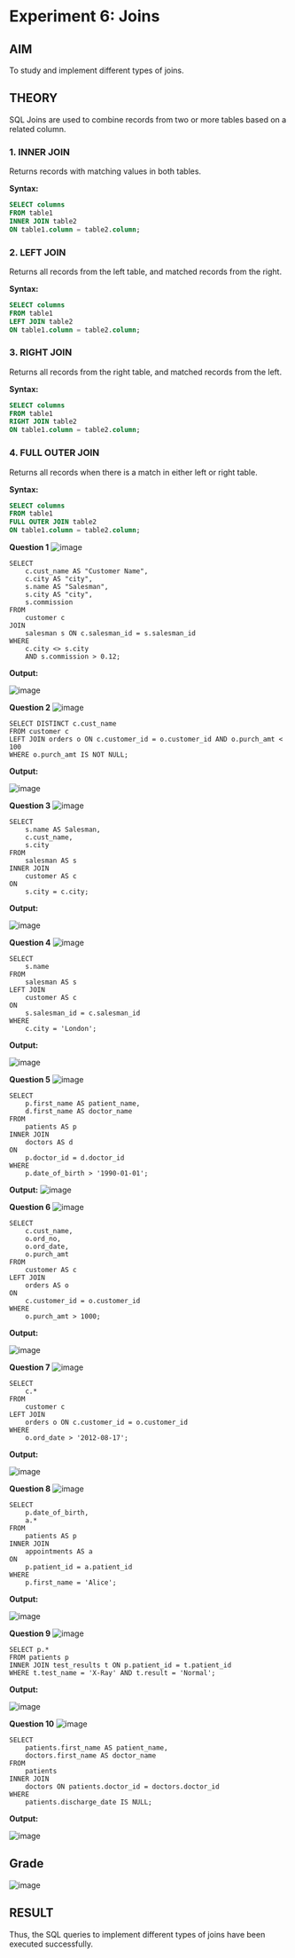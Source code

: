# Experiment 6: Joins

## AIM
To study and implement different types of joins.

## THEORY

SQL Joins are used to combine records from two or more tables based on a related column.

### 1. INNER JOIN
Returns records with matching values in both tables.

**Syntax:**
```sql
SELECT columns
FROM table1
INNER JOIN table2
ON table1.column = table2.column;
```

### 2. LEFT JOIN
Returns all records from the left table, and matched records from the right.

**Syntax:**

```sql
SELECT columns
FROM table1
LEFT JOIN table2
ON table1.column = table2.column;
```
### 3. RIGHT JOIN
Returns all records from the right table, and matched records from the left.

**Syntax:**

```sql
SELECT columns
FROM table1
RIGHT JOIN table2
ON table1.column = table2.column;
```
### 4. FULL OUTER JOIN
Returns all records when there is a match in either left or right table.

**Syntax:**

```sql
SELECT columns
FROM table1
FULL OUTER JOIN table2
ON table1.column = table2.column;
```

**Question 1**
![image](https://github.com/user-attachments/assets/1b38173c-1cd7-4a97-bed8-85f061d01a31)
```
SELECT 
    c.cust_name AS "Customer Name",
    c.city AS "city",
    s.name AS "Salesman",
    s.city AS "city",
    s.commission
FROM 
    customer c
JOIN 
    salesman s ON c.salesman_id = s.salesman_id
WHERE 
    c.city <> s.city
    AND s.commission > 0.12;
```

**Output:**

![image](https://github.com/user-attachments/assets/0b60968f-a341-42e4-a3a3-60098f2165ff)


**Question 2**
![image](https://github.com/user-attachments/assets/e0822b51-ec48-45b9-a806-a6cb287bf8f8)
```
SELECT DISTINCT c.cust_name
FROM customer c
LEFT JOIN orders o ON c.customer_id = o.customer_id AND o.purch_amt < 100
WHERE o.purch_amt IS NOT NULL;
```
**Output:**

![image](https://github.com/user-attachments/assets/7b3292e0-64da-456d-baed-376b8ddc2c00)

**Question 3**
![image](https://github.com/user-attachments/assets/7041c45f-86f8-4499-b9b4-edc60f303cd0)
```
SELECT 
    s.name AS Salesman,
    c.cust_name,
    s.city
FROM 
    salesman AS s
INNER JOIN 
    customer AS c
ON 
    s.city = c.city;
```


**Output:**

![image](https://github.com/user-attachments/assets/60909471-9819-4e9d-9e5e-5ba4c175d309)

**Question 4**
![image](https://github.com/user-attachments/assets/dce86330-d1c5-4632-9d6d-926724c92a05)
```
SELECT 
    s.name
FROM 
    salesman AS s
LEFT JOIN 
    customer AS c
ON 
    s.salesman_id = c.salesman_id
WHERE 
    c.city = 'London';
```

**Output:**

![image](https://github.com/user-attachments/assets/9a3a30a8-dc3d-4893-966b-d0c5c6b8c35b)


**Question 5**
![image](https://github.com/user-attachments/assets/ac79d6f9-f2c8-4b5c-8309-f6e161bd7daf)
```
SELECT 
    p.first_name AS patient_name, 
    d.first_name AS doctor_name
FROM 
    patients AS p
INNER JOIN 
    doctors AS d
ON 
    p.doctor_id = d.doctor_id
WHERE 
    p.date_of_birth > '1990-01-01';
```

**Output:**
![image](https://github.com/user-attachments/assets/cf389ca4-98f0-4e17-89f0-4afcd37a9646)

**Question 6**
![image](https://github.com/user-attachments/assets/c0fdba46-103d-4fb4-9eb5-14b35f8e4f09)
```
SELECT 
    c.cust_name, 
    o.ord_no, 
    o.ord_date, 
    o.purch_amt
FROM 
    customer AS c
LEFT JOIN 
    orders AS o
ON 
    c.customer_id = o.customer_id
WHERE 
    o.purch_amt > 1000;
```

**Output:**

![image](https://github.com/user-attachments/assets/37d79d0b-3a74-43d2-a1ec-1902d5bfe9d7)


**Question 7**
![image](https://github.com/user-attachments/assets/f68447ed-4631-4eb5-ba30-c8ede0be0bbe)
```
SELECT 
    c.*
FROM 
    customer c
LEFT JOIN 
    orders o ON c.customer_id = o.customer_id
WHERE 
    o.ord_date > '2012-08-17';
```

**Output:**

![image](https://github.com/user-attachments/assets/d24f7bf2-3be7-4dd9-86f3-6ec81b755bca)

**Question 8**
![image](https://github.com/user-attachments/assets/91ec6896-eb65-4c79-a016-94e94965c753)
```
SELECT 
    p.date_of_birth, 
    a.*
FROM 
    patients AS p
INNER JOIN 
    appointments AS a
ON 
    p.patient_id = a.patient_id
WHERE 
    p.first_name = 'Alice';
```
**Output:**

![image](https://github.com/user-attachments/assets/781daa8f-7079-49b5-a60e-483ae9e03b05)


**Question 9**
![image](https://github.com/user-attachments/assets/891737e2-2de2-4b40-8dab-4e75a5ee875d)
```
SELECT p.*
FROM patients p
INNER JOIN test_results t ON p.patient_id = t.patient_id
WHERE t.test_name = 'X-Ray' AND t.result = 'Normal';
```
**Output:**

![image](https://github.com/user-attachments/assets/dd1fb149-18a3-4de9-87de-a72f8ba2d6da)

**Question 10**
![image](https://github.com/user-attachments/assets/3d529c44-d907-4db2-be8d-85c7a98cd202)
```
SELECT 
    patients.first_name AS patient_name,
    doctors.first_name AS doctor_name
FROM 
    patients
INNER JOIN 
    doctors ON patients.doctor_id = doctors.doctor_id
WHERE 
    patients.discharge_date IS NULL;
```

**Output:**

![image](https://github.com/user-attachments/assets/491330a7-d9a5-46ea-ba92-a786a1b48ddd)

## Grade
![image](https://github.com/user-attachments/assets/92018c83-6c5b-4dfb-a2b1-84aac10650b1)


## RESULT
Thus, the SQL queries to implement different types of joins have been executed successfully.
